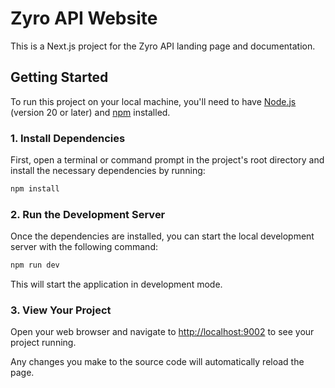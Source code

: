 # Zyro API Website

This is a Next.js project for the Zyro API landing page and documentation.

## Getting Started

To run this project on your local machine, you'll need to have [Node.js](https://nodejs.org/en) (version 20 or later) and [npm](https://www.npmjs.com/) installed.

### 1. Install Dependencies

First, open a terminal or command prompt in the project's root directory and install the necessary dependencies by running:

```bash
npm install
```

### 2. Run the Development Server

Once the dependencies are installed, you can start the local development server with the following command:

```bash
npm run dev
```

This will start the application in development mode.

### 3. View Your Project

Open your web browser and navigate to [http://localhost:9002](http://localhost:9002) to see your project running.

Any changes you make to the source code will automatically reload the page.
